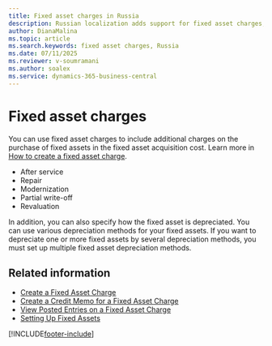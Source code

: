 ```yaml
---
title: Fixed asset charges in Russia
description: Russian localization adds support for fixed asset charges, enabling additional costs to be included in asset acquisition.
author: DianaMalina
ms.topic: article
ms.search.keywords: fixed asset charges, Russia
ms.date: 07/11/2025
ms.reviewer: v-soumramani
ms.author: soalex
ms.service: dynamics-365-business-central
---
```


# Fixed asset charges

You can use fixed asset charges to include additional charges on the purchase of fixed assets in the fixed asset acquisition cost. Learn more in [How to create a fixed asset charge](how-to-create-a-fixed-asset-charge.md).

- After service
- Repair
- Modernization
- Partial write-off
- Revaluation

In addition, you can also specify how the fixed asset is depreciated. You can use various depreciation methods for your fixed assets. If you want to depreciate one or more fixed assets by several depreciation methods, you must set up multiple fixed asset depreciation methods.

## Related information

- [Create a Fixed Asset Charge](How-to-Create-a-Fixed-Asset-Charge.md)  
- [Create a Credit Memo for a Fixed Asset Charge](How-to-Create-a-Credit-Memo-for-a-Fixed-Asset-Charge.md)  
- [View Posted Entries on a Fixed Asset Charge](How-to-View-Posted-Entries-on-a-Fixed-Asset-Charge.md)  
- [Setting Up Fixed Assets](../../fa-setup.md)  

[!INCLUDE[footer-include](../../includes/footer-banner.md)]
